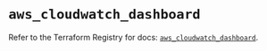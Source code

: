 # `aws_cloudwatch_dashboard`

Refer to the Terraform Registry for docs: [`aws_cloudwatch_dashboard`](https://registry.terraform.io/providers/hashicorp/aws/6.5.0/docs/resources/cloudwatch_dashboard).
